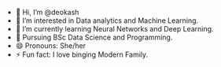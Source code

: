 - 👋 Hi, I’m @deokash
- 👀 I’m interested in Data analytics and Machine Learning.
- 🌱 I’m currently learning Neural Networks and Deep Learning.
- 🏫 Pursuing BSc Data Science and Programming.
- 😄 Pronouns: She/her
- ⚡ Fun fact: I love binging Modern Family.

<!---
deokash/deokash is a ✨ special ✨ repository because its `README.md` (this file) appears on your GitHub profile.
You can click the Preview link to take a look at your changes.
--->
